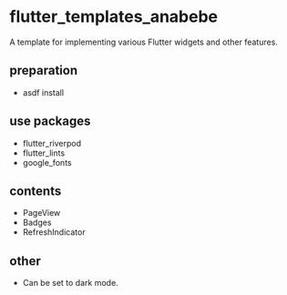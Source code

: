 # flutter_templates_anabebe

A template for implementing various Flutter widgets and other features.

## preparation

- asdf install

## use packages

- flutter_riverpod
- flutter_lints
- google_fonts

## contents

- PageView
- Badges
- RefreshIndicator

## other

- Can be set to dark mode.